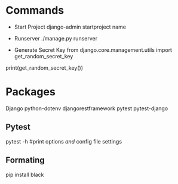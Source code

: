 # Commands

- Start Project
django-admin startproject name

- Runserver
./manage.py runserver

- Generate Secret Key
from django.core.management.utils import get_random_secret_key

print(get_random_secret_key())


# Packages

Django 
python-dotenv
djangorestframework
pytest
pytest-django


## Pytest

pytest -h #print options _and_ config file settings

## Formating

pip install black